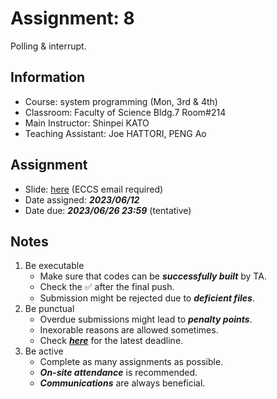 # Assignment: 8

Polling & interrupt.

## Information

- Course: system programming (Mon, 3rd & 4th)
- Classroom: Faculty of Science Bldg.7 Room#214
- Main Instructor: Shinpei KATO
- Teaching Assistant: Joe HATTORI, PENG Ao

## Assignment

- Slide: [here](https://docs.google.com/presentation/d/1EPkTTqkcLkjbuNf_-xIk0er0mPgzt69Xgrde2C-T-dg/edit?usp=sharing) (ECCS email required) 
- Date assigned: ***2023/06/12***
- Date due: ***2023/06/26 23:59*** (tentative)

## Notes

1. Be executable
    - Make sure that codes can be ***successfully built*** by TA.
    - Check the ✅ after the final push.
    - Submission might be rejected due to ***deficient files***.
1. Be punctual
    - Overdue submissions might lead to ***penalty points***.
    - Inexorable reasons are allowed sometimes.
    - Check [***here***](https://github.com/ut-syspro-admin/assignment-8) for the latest deadline.
1. Be active
    - Complete as many assignments as possible.
    - ***On-site attendance*** is recommended.
    - ***Communications*** are always beneficial.
